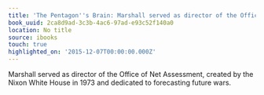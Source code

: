 ```yaml
---
title: 'The Pentagon''s Brain: Marshall served as director of the Office of Net Assessment,…'
book_uuid: 2ca8d9ad-3c3b-4ac6-97ad-e93c52f140a0
location: No title
source: ibooks
touch: true
highlighted_on: '2015-12-07T00:00:00.000Z'
---
```


Marshall served as director of the Office of Net Assessment, created by the Nixon White House in 1973 and dedicated to forecasting future wars.